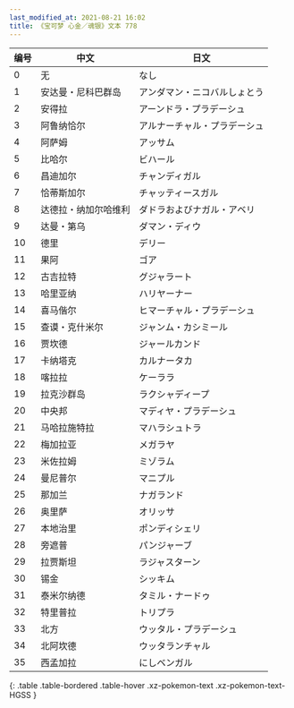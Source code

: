 ```yaml
---
last_modified_at: 2021-08-21 16:02
title: 《宝可梦 心金／魂银》文本 778
---
```

| 编号 | 中文 | 日文 |
| ---- | ---- | ---- |
| 0 | 无 | なし |
| 1 | 安达曼・尼科巴群岛 | アンダマン・ニコバルしょとう |
| 2 | 安得拉 | アーンドラ・プラデーシュ |
| 3 | 阿鲁纳恰尔 | アルナーチャル・プラデーシュ |
| 4 | 阿萨姆 | アッサム |
| 5 | 比哈尔 | ビハール |
| 6 | 昌迪加尔 | チャンディガル |
| 7 | 恰蒂斯加尔 | チャッティースガル |
| 8 | 达德拉・纳加尔哈维利 | ダドラおよびナガル・アベリ |
| 9 | 达曼・第乌 | ダマン・ディウ |
| 10 | 德里 | デリー |
| 11 | 果阿 | ゴア |
| 12 | 古吉拉特 | グジャラート |
| 13 | 哈里亚纳 | ハリヤーナー |
| 14 | 喜马偕尔 | ヒマーチャル・プラデーシュ |
| 15 | 查谟・克什米尔 | ジャンム・カシミール |
| 16 | 贾坎德 | ジャールカンド |
| 17 | 卡纳塔克 | カルナータカ |
| 18 | 喀拉拉 | ケーララ |
| 19 | 拉克沙群岛 | ラクシャディープ |
| 20 | 中央邦 | マディヤ・プラデーシュ |
| 21 | 马哈拉施特拉 | マハラシュトラ |
| 22 | 梅加拉亚 | メガラヤ |
| 23 | 米佐拉姆 | ミゾラム |
| 24 | 曼尼普尔 | マニプル |
| 25 | 那加兰 | ナガランド |
| 26 | 奥里萨 | オリッサ |
| 27 | 本地治里 | ポンディシェリ |
| 28 | 旁遮普 | パンジャーブ |
| 29 | 拉贾斯坦 | ラジャスターン |
| 30 | 锡金 | シッキム |
| 31 | 泰米尔纳德 | タミル・ナードゥ |
| 32 | 特里普拉 | トリプラ |
| 33 | 北方 | ウッタル・プラデーシュ |
| 34 | 北阿坎德 | ウッタランチャル |
| 35 | 西孟加拉 | にしベンガル |
{: .table .table-bordered .table-hover .xz-pokemon-text .xz-pokemon-text-HGSS }